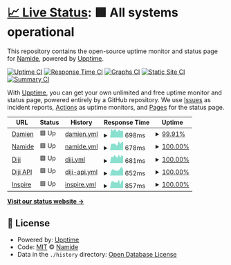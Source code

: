 # [📈 Live Status](https://Namide.github.io/upptime): <!--live status--> **🟩 All systems operational**

This repository contains the open-source uptime monitor and status page for [Namide](namide.com), powered by [Upptime](https://github.com/upptime/upptime).

[![Uptime CI](https://github.com/Namide/upptime/workflows/Uptime%20CI/badge.svg)](https://github.com/Namide/upptime/actions?query=workflow%3A%22Uptime+CI%22)
[![Response Time CI](https://github.com/Namide/upptime/workflows/Response%20Time%20CI/badge.svg)](https://github.com/Namide/upptime/actions?query=workflow%3A%22Response+Time+CI%22)
[![Graphs CI](https://github.com/Namide/upptime/workflows/Graphs%20CI/badge.svg)](https://github.com/Namide/upptime/actions?query=workflow%3A%22Graphs+CI%22)
[![Static Site CI](https://github.com/Namide/upptime/workflows/Static%20Site%20CI/badge.svg)](https://github.com/Namide/upptime/actions?query=workflow%3A%22Static+Site+CI%22)
[![Summary CI](https://github.com/Namide/upptime/workflows/Summary%20CI/badge.svg)](https://github.com/Namide/upptime/actions?query=workflow%3A%22Summary+CI%22)

With [Upptime](https://upptime.js.org), you can get your own unlimited and free uptime monitor and status page, powered entirely by a GitHub repository. We use [Issues](https://github.com/Namide/upptime/issues) as incident reports, [Actions](https://github.com/Namide/upptime/actions) as uptime monitors, and [Pages](https://Namide.github.io/upptime) for the status page.

<!--start: status pages-->
<!-- This summary is generated by Upptime (https://github.com/upptime/upptime) -->
<!-- Do not edit this manually, your changes will be overwritten -->
<!-- prettier-ignore -->
| URL | Status | History | Response Time | Uptime |
| --- | ------ | ------- | ------------- | ------ |
| <img alt="" src="https://icons.duckduckgo.com/ip3/damien-doussaud.com.ico" height="13"> [Damien](https://damien-doussaud.com/) | 🟩 Up | [damien.yml](https://github.com/Namide/upptime/commits/HEAD/history/damien.yml) | <details><summary><img alt="Response time graph" src="./graphs/damien/response-time-week.png" height="20"> 698ms</summary><br><a href="https://Namide.github.io/upptime/history/damien"><img alt="Response time 816" src="https://img.shields.io/endpoint?url=https%3A%2F%2Fraw.githubusercontent.com%2FNamide%2Fupptime%2FHEAD%2Fapi%2Fdamien%2Fresponse-time.json"></a><br><a href="https://Namide.github.io/upptime/history/damien"><img alt="24-hour response time 625" src="https://img.shields.io/endpoint?url=https%3A%2F%2Fraw.githubusercontent.com%2FNamide%2Fupptime%2FHEAD%2Fapi%2Fdamien%2Fresponse-time-day.json"></a><br><a href="https://Namide.github.io/upptime/history/damien"><img alt="7-day response time 698" src="https://img.shields.io/endpoint?url=https%3A%2F%2Fraw.githubusercontent.com%2FNamide%2Fupptime%2FHEAD%2Fapi%2Fdamien%2Fresponse-time-week.json"></a><br><a href="https://Namide.github.io/upptime/history/damien"><img alt="30-day response time 715" src="https://img.shields.io/endpoint?url=https%3A%2F%2Fraw.githubusercontent.com%2FNamide%2Fupptime%2FHEAD%2Fapi%2Fdamien%2Fresponse-time-month.json"></a><br><a href="https://Namide.github.io/upptime/history/damien"><img alt="1-year response time 817" src="https://img.shields.io/endpoint?url=https%3A%2F%2Fraw.githubusercontent.com%2FNamide%2Fupptime%2FHEAD%2Fapi%2Fdamien%2Fresponse-time-year.json"></a></details> | <details><summary><a href="https://Namide.github.io/upptime/history/damien">99.91%</a></summary><a href="https://Namide.github.io/upptime/history/damien"><img alt="All-time uptime 99.93%" src="https://img.shields.io/endpoint?url=https%3A%2F%2Fraw.githubusercontent.com%2FNamide%2Fupptime%2FHEAD%2Fapi%2Fdamien%2Fuptime.json"></a><br><a href="https://Namide.github.io/upptime/history/damien"><img alt="24-hour uptime 99.36%" src="https://img.shields.io/endpoint?url=https%3A%2F%2Fraw.githubusercontent.com%2FNamide%2Fupptime%2FHEAD%2Fapi%2Fdamien%2Fuptime-day.json"></a><br><a href="https://Namide.github.io/upptime/history/damien"><img alt="7-day uptime 99.91%" src="https://img.shields.io/endpoint?url=https%3A%2F%2Fraw.githubusercontent.com%2FNamide%2Fupptime%2FHEAD%2Fapi%2Fdamien%2Fuptime-week.json"></a><br><a href="https://Namide.github.io/upptime/history/damien"><img alt="30-day uptime 99.92%" src="https://img.shields.io/endpoint?url=https%3A%2F%2Fraw.githubusercontent.com%2FNamide%2Fupptime%2FHEAD%2Fapi%2Fdamien%2Fuptime-month.json"></a><br><a href="https://Namide.github.io/upptime/history/damien"><img alt="1-year uptime 99.89%" src="https://img.shields.io/endpoint?url=https%3A%2F%2Fraw.githubusercontent.com%2FNamide%2Fupptime%2FHEAD%2Fapi%2Fdamien%2Fuptime-year.json"></a></details>
| <img alt="" src="https://icons.duckduckgo.com/ip3/namide.com.ico" height="13"> [Namide](https://namide.com/en) | 🟩 Up | [namide.yml](https://github.com/Namide/upptime/commits/HEAD/history/namide.yml) | <details><summary><img alt="Response time graph" src="./graphs/namide/response-time-week.png" height="20"> 678ms</summary><br><a href="https://Namide.github.io/upptime/history/namide"><img alt="Response time 627" src="https://img.shields.io/endpoint?url=https%3A%2F%2Fraw.githubusercontent.com%2FNamide%2Fupptime%2FHEAD%2Fapi%2Fnamide%2Fresponse-time.json"></a><br><a href="https://Namide.github.io/upptime/history/namide"><img alt="24-hour response time 719" src="https://img.shields.io/endpoint?url=https%3A%2F%2Fraw.githubusercontent.com%2FNamide%2Fupptime%2FHEAD%2Fapi%2Fnamide%2Fresponse-time-day.json"></a><br><a href="https://Namide.github.io/upptime/history/namide"><img alt="7-day response time 678" src="https://img.shields.io/endpoint?url=https%3A%2F%2Fraw.githubusercontent.com%2FNamide%2Fupptime%2FHEAD%2Fapi%2Fnamide%2Fresponse-time-week.json"></a><br><a href="https://Namide.github.io/upptime/history/namide"><img alt="30-day response time 673" src="https://img.shields.io/endpoint?url=https%3A%2F%2Fraw.githubusercontent.com%2FNamide%2Fupptime%2FHEAD%2Fapi%2Fnamide%2Fresponse-time-month.json"></a><br><a href="https://Namide.github.io/upptime/history/namide"><img alt="1-year response time 631" src="https://img.shields.io/endpoint?url=https%3A%2F%2Fraw.githubusercontent.com%2FNamide%2Fupptime%2FHEAD%2Fapi%2Fnamide%2Fresponse-time-year.json"></a></details> | <details><summary><a href="https://Namide.github.io/upptime/history/namide">100.00%</a></summary><a href="https://Namide.github.io/upptime/history/namide"><img alt="All-time uptime 99.92%" src="https://img.shields.io/endpoint?url=https%3A%2F%2Fraw.githubusercontent.com%2FNamide%2Fupptime%2FHEAD%2Fapi%2Fnamide%2Fuptime.json"></a><br><a href="https://Namide.github.io/upptime/history/namide"><img alt="24-hour uptime 100.00%" src="https://img.shields.io/endpoint?url=https%3A%2F%2Fraw.githubusercontent.com%2FNamide%2Fupptime%2FHEAD%2Fapi%2Fnamide%2Fuptime-day.json"></a><br><a href="https://Namide.github.io/upptime/history/namide"><img alt="7-day uptime 100.00%" src="https://img.shields.io/endpoint?url=https%3A%2F%2Fraw.githubusercontent.com%2FNamide%2Fupptime%2FHEAD%2Fapi%2Fnamide%2Fuptime-week.json"></a><br><a href="https://Namide.github.io/upptime/history/namide"><img alt="30-day uptime 99.94%" src="https://img.shields.io/endpoint?url=https%3A%2F%2Fraw.githubusercontent.com%2FNamide%2Fupptime%2FHEAD%2Fapi%2Fnamide%2Fuptime-month.json"></a><br><a href="https://Namide.github.io/upptime/history/namide"><img alt="1-year uptime 99.90%" src="https://img.shields.io/endpoint?url=https%3A%2F%2Fraw.githubusercontent.com%2FNamide%2Fupptime%2FHEAD%2Fapi%2Fnamide%2Fuptime-year.json"></a></details>
| <img alt="" src="https://icons.duckduckgo.com/ip3/diji.namide.com.ico" height="13"> [Diji](https://diji.namide.com/) | 🟩 Up | [diji.yml](https://github.com/Namide/upptime/commits/HEAD/history/diji.yml) | <details><summary><img alt="Response time graph" src="./graphs/diji/response-time-week.png" height="20"> 681ms</summary><br><a href="https://Namide.github.io/upptime/history/diji"><img alt="Response time 634" src="https://img.shields.io/endpoint?url=https%3A%2F%2Fraw.githubusercontent.com%2FNamide%2Fupptime%2FHEAD%2Fapi%2Fdiji%2Fresponse-time.json"></a><br><a href="https://Namide.github.io/upptime/history/diji"><img alt="24-hour response time 682" src="https://img.shields.io/endpoint?url=https%3A%2F%2Fraw.githubusercontent.com%2FNamide%2Fupptime%2FHEAD%2Fapi%2Fdiji%2Fresponse-time-day.json"></a><br><a href="https://Namide.github.io/upptime/history/diji"><img alt="7-day response time 681" src="https://img.shields.io/endpoint?url=https%3A%2F%2Fraw.githubusercontent.com%2FNamide%2Fupptime%2FHEAD%2Fapi%2Fdiji%2Fresponse-time-week.json"></a><br><a href="https://Namide.github.io/upptime/history/diji"><img alt="30-day response time 652" src="https://img.shields.io/endpoint?url=https%3A%2F%2Fraw.githubusercontent.com%2FNamide%2Fupptime%2FHEAD%2Fapi%2Fdiji%2Fresponse-time-month.json"></a><br><a href="https://Namide.github.io/upptime/history/diji"><img alt="1-year response time 634" src="https://img.shields.io/endpoint?url=https%3A%2F%2Fraw.githubusercontent.com%2FNamide%2Fupptime%2FHEAD%2Fapi%2Fdiji%2Fresponse-time-year.json"></a></details> | <details><summary><a href="https://Namide.github.io/upptime/history/diji">100.00%</a></summary><a href="https://Namide.github.io/upptime/history/diji"><img alt="All-time uptime 99.88%" src="https://img.shields.io/endpoint?url=https%3A%2F%2Fraw.githubusercontent.com%2FNamide%2Fupptime%2FHEAD%2Fapi%2Fdiji%2Fuptime.json"></a><br><a href="https://Namide.github.io/upptime/history/diji"><img alt="24-hour uptime 100.00%" src="https://img.shields.io/endpoint?url=https%3A%2F%2Fraw.githubusercontent.com%2FNamide%2Fupptime%2FHEAD%2Fapi%2Fdiji%2Fuptime-day.json"></a><br><a href="https://Namide.github.io/upptime/history/diji"><img alt="7-day uptime 100.00%" src="https://img.shields.io/endpoint?url=https%3A%2F%2Fraw.githubusercontent.com%2FNamide%2Fupptime%2FHEAD%2Fapi%2Fdiji%2Fuptime-week.json"></a><br><a href="https://Namide.github.io/upptime/history/diji"><img alt="30-day uptime 99.94%" src="https://img.shields.io/endpoint?url=https%3A%2F%2Fraw.githubusercontent.com%2FNamide%2Fupptime%2FHEAD%2Fapi%2Fdiji%2Fuptime-month.json"></a><br><a href="https://Namide.github.io/upptime/history/diji"><img alt="1-year uptime 99.88%" src="https://img.shields.io/endpoint?url=https%3A%2F%2Fraw.githubusercontent.com%2FNamide%2Fupptime%2FHEAD%2Fapi%2Fdiji%2Fuptime-year.json"></a></details>
| <img alt="" src="https://icons.duckduckgo.com/ip3/api.diji.namide.com.ico" height="13"> [Diji API](https://api.diji.namide.com/) | 🟩 Up | [diji-api.yml](https://github.com/Namide/upptime/commits/HEAD/history/diji-api.yml) | <details><summary><img alt="Response time graph" src="./graphs/diji-api/response-time-week.png" height="20"> 652ms</summary><br><a href="https://Namide.github.io/upptime/history/diji-api"><img alt="Response time 2498" src="https://img.shields.io/endpoint?url=https%3A%2F%2Fraw.githubusercontent.com%2FNamide%2Fupptime%2FHEAD%2Fapi%2Fdiji-api%2Fresponse-time.json"></a><br><a href="https://Namide.github.io/upptime/history/diji-api"><img alt="24-hour response time 576" src="https://img.shields.io/endpoint?url=https%3A%2F%2Fraw.githubusercontent.com%2FNamide%2Fupptime%2FHEAD%2Fapi%2Fdiji-api%2Fresponse-time-day.json"></a><br><a href="https://Namide.github.io/upptime/history/diji-api"><img alt="7-day response time 652" src="https://img.shields.io/endpoint?url=https%3A%2F%2Fraw.githubusercontent.com%2FNamide%2Fupptime%2FHEAD%2Fapi%2Fdiji-api%2Fresponse-time-week.json"></a><br><a href="https://Namide.github.io/upptime/history/diji-api"><img alt="30-day response time 650" src="https://img.shields.io/endpoint?url=https%3A%2F%2Fraw.githubusercontent.com%2FNamide%2Fupptime%2FHEAD%2Fapi%2Fdiji-api%2Fresponse-time-month.json"></a><br><a href="https://Namide.github.io/upptime/history/diji-api"><img alt="1-year response time 2498" src="https://img.shields.io/endpoint?url=https%3A%2F%2Fraw.githubusercontent.com%2FNamide%2Fupptime%2FHEAD%2Fapi%2Fdiji-api%2Fresponse-time-year.json"></a></details> | <details><summary><a href="https://Namide.github.io/upptime/history/diji-api">100.00%</a></summary><a href="https://Namide.github.io/upptime/history/diji-api"><img alt="All-time uptime 99.22%" src="https://img.shields.io/endpoint?url=https%3A%2F%2Fraw.githubusercontent.com%2FNamide%2Fupptime%2FHEAD%2Fapi%2Fdiji-api%2Fuptime.json"></a><br><a href="https://Namide.github.io/upptime/history/diji-api"><img alt="24-hour uptime 100.00%" src="https://img.shields.io/endpoint?url=https%3A%2F%2Fraw.githubusercontent.com%2FNamide%2Fupptime%2FHEAD%2Fapi%2Fdiji-api%2Fuptime-day.json"></a><br><a href="https://Namide.github.io/upptime/history/diji-api"><img alt="7-day uptime 100.00%" src="https://img.shields.io/endpoint?url=https%3A%2F%2Fraw.githubusercontent.com%2FNamide%2Fupptime%2FHEAD%2Fapi%2Fdiji-api%2Fuptime-week.json"></a><br><a href="https://Namide.github.io/upptime/history/diji-api"><img alt="30-day uptime 100.00%" src="https://img.shields.io/endpoint?url=https%3A%2F%2Fraw.githubusercontent.com%2FNamide%2Fupptime%2FHEAD%2Fapi%2Fdiji-api%2Fuptime-month.json"></a><br><a href="https://Namide.github.io/upptime/history/diji-api"><img alt="1-year uptime 99.22%" src="https://img.shields.io/endpoint?url=https%3A%2F%2Fraw.githubusercontent.com%2FNamide%2Fupptime%2FHEAD%2Fapi%2Fdiji-api%2Fuptime-year.json"></a></details>
| <img alt="" src="https://icons.duckduckgo.com/ip3/inspire.namide.com.ico" height="13"> [Inspire](https://inspire.namide.com/) | 🟩 Up | [inspire.yml](https://github.com/Namide/upptime/commits/HEAD/history/inspire.yml) | <details><summary><img alt="Response time graph" src="./graphs/inspire/response-time-week.png" height="20"> 857ms</summary><br><a href="https://Namide.github.io/upptime/history/inspire"><img alt="Response time 840" src="https://img.shields.io/endpoint?url=https%3A%2F%2Fraw.githubusercontent.com%2FNamide%2Fupptime%2FHEAD%2Fapi%2Finspire%2Fresponse-time.json"></a><br><a href="https://Namide.github.io/upptime/history/inspire"><img alt="24-hour response time 832" src="https://img.shields.io/endpoint?url=https%3A%2F%2Fraw.githubusercontent.com%2FNamide%2Fupptime%2FHEAD%2Fapi%2Finspire%2Fresponse-time-day.json"></a><br><a href="https://Namide.github.io/upptime/history/inspire"><img alt="7-day response time 857" src="https://img.shields.io/endpoint?url=https%3A%2F%2Fraw.githubusercontent.com%2FNamide%2Fupptime%2FHEAD%2Fapi%2Finspire%2Fresponse-time-week.json"></a><br><a href="https://Namide.github.io/upptime/history/inspire"><img alt="30-day response time 865" src="https://img.shields.io/endpoint?url=https%3A%2F%2Fraw.githubusercontent.com%2FNamide%2Fupptime%2FHEAD%2Fapi%2Finspire%2Fresponse-time-month.json"></a><br><a href="https://Namide.github.io/upptime/history/inspire"><img alt="1-year response time 840" src="https://img.shields.io/endpoint?url=https%3A%2F%2Fraw.githubusercontent.com%2FNamide%2Fupptime%2FHEAD%2Fapi%2Finspire%2Fresponse-time-year.json"></a></details> | <details><summary><a href="https://Namide.github.io/upptime/history/inspire">100.00%</a></summary><a href="https://Namide.github.io/upptime/history/inspire"><img alt="All-time uptime 99.74%" src="https://img.shields.io/endpoint?url=https%3A%2F%2Fraw.githubusercontent.com%2FNamide%2Fupptime%2FHEAD%2Fapi%2Finspire%2Fuptime.json"></a><br><a href="https://Namide.github.io/upptime/history/inspire"><img alt="24-hour uptime 100.00%" src="https://img.shields.io/endpoint?url=https%3A%2F%2Fraw.githubusercontent.com%2FNamide%2Fupptime%2FHEAD%2Fapi%2Finspire%2Fuptime-day.json"></a><br><a href="https://Namide.github.io/upptime/history/inspire"><img alt="7-day uptime 100.00%" src="https://img.shields.io/endpoint?url=https%3A%2F%2Fraw.githubusercontent.com%2FNamide%2Fupptime%2FHEAD%2Fapi%2Finspire%2Fuptime-week.json"></a><br><a href="https://Namide.github.io/upptime/history/inspire"><img alt="30-day uptime 99.94%" src="https://img.shields.io/endpoint?url=https%3A%2F%2Fraw.githubusercontent.com%2FNamide%2Fupptime%2FHEAD%2Fapi%2Finspire%2Fuptime-month.json"></a><br><a href="https://Namide.github.io/upptime/history/inspire"><img alt="1-year uptime 99.74%" src="https://img.shields.io/endpoint?url=https%3A%2F%2Fraw.githubusercontent.com%2FNamide%2Fupptime%2FHEAD%2Fapi%2Finspire%2Fuptime-year.json"></a></details>

<!--end: status pages-->

[**Visit our status website →**](https://Namide.github.io/upptime)

## 📄 License

- Powered by: [Upptime](https://github.com/upptime/upptime)
- Code: [MIT](./LICENSE) © [Namide](namide.com)
- Data in the `./history` directory: [Open Database License](https://opendatacommons.org/licenses/odbl/1-0/)
